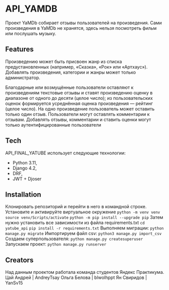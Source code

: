 # API_YAMDB

Проект YaMDb собирает отзывы пользователей на произведения. Сами произведения в YaMDb не хранятся, здесь нельзя посмотреть фильм или послушать музыку.

## Features
Произведению может быть присвоен жанр из списка предустановленных (например, «Сказка», «Рок» или «Артхаус»). Добавлять произведения, категории и жанры может только администратор.

Благодарные или возмущённые пользователи оставляют к произведениям текстовые отзывы и ставят произведению оценку в диапазоне от одного до десяти (целое число); из пользовательских оценок формируется усреднённая оценка произведения — рейтинг (целое число). На одно произведение пользователь может оставить только один отзыв. Пользователи могут оставлять комментарии к отзывам.
Добавлять отзывы, комментарии и ставить оценки могут только аутентифицированные пользователи

## Tech

API_FINAL_YATUBE использует следующие технологии:

- Python 3.11,
- Django 4.2,
- DRF,
- JWT + Djoser


## Installation

Клонировать репозиторий и перейти в него в командной строке.
Установите и активируйте виртуальное окружение
`python -m venv venv`
`source venv/Scripts/activate`
`python -m pip install --upgrade pip`
Затем нужно установить все зависимости из файла requirements.txt
`cd yatube_api`
`pip install -r requirements.txt`
Выполняем миграции:
`python manage.py migrate`
Импортируем файл csv:
`python3 manage.py import_csv`
Создаем суперпользователя:
`python manage.py createsuperuser`
Запускаем проект:
`python manage.py runserver`
## Creators
Над данным проектом работала команда студентов Яндекс Практикума.
Цай Андрей | AndreyTsay 
Ольга Белова | blwolhppt 
Ян Свиридов | YanSv15


